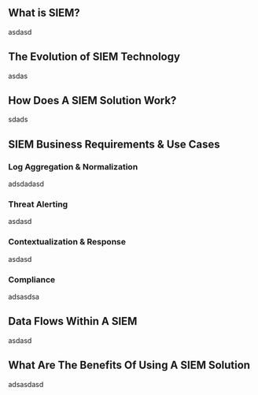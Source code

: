 ## What is SIEM?

asdasd

## The Evolution of SIEM Technology

asdas

## How Does A SIEM Solution Work?

sdads

## SIEM Business Requirements & Use Cases

### Log Aggregation & Normalization
adsdadasd
### Threat Alerting
asdasd
### Contextualization & Response
asdasd
### Compliance
adsasdsa

## Data Flows Within A SIEM

asdasd

## What Are The Benefits Of Using A SIEM Solution

adsasdasd
